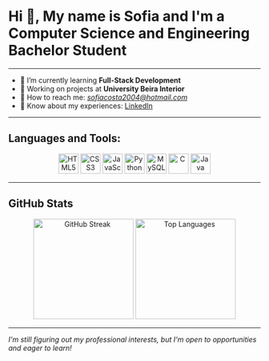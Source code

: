 # Hi 👋, My name is Sofia and I'm a Computer Science and Engineering Bachelor Student

---

- 🌱 I’m currently learning **Full-Stack Development**
- 💼 Working on projects at **University Beira Interior**
- 📧 How to reach me: *sofiacosta2004@hotmail.com*
- 💼 Know about my experiences: [LinkedIn](https://www.linkedin.com/in/-sofiaalbu-/)

---

## Languages and Tools:
<p align="center">
  <img src="https://cdn.jsdelivr.net/gh/devicons/devicon/icons/html5/html5-original.svg" height="40" alt="HTML5" />
  <img src="https://cdn.jsdelivr.net/gh/devicons/devicon/icons/css3/css3-original.svg" height="40" alt="CSS3" />
  <img src="https://cdn.jsdelivr.net/gh/devicons/devicon/icons/javascript/javascript-original.svg" height="40" alt="JavaScript" />
  <img src="https://cdn.jsdelivr.net/gh/devicons/devicon/icons/python/python-original.svg" height="40" alt="Python" />
  <img src="https://cdn.jsdelivr.net/gh/devicons/devicon/icons/mysql/mysql-original.svg" height="40" alt="MySQL" />
  <img src="https://cdn.jsdelivr.net/gh/devicons/devicon/icons/c/c-original.svg" height="40" alt="C" />
  <img src="https://cdn.jsdelivr.net/gh/devicons/devicon/icons/java/java-original.svg" height="40" alt="Java" />
</p>

---

## GitHub Stats

<p align="center">
  <img style="height:200px" src="https://github-readme-streak-stats.herokuapp.com/?user=SofiaAlCosta&theme=dark" alt="GitHub Streak" />
  <img style="height:200px" src="https://github-readme-stats.vercel.app/api/top-langs/?username=SofiaAlCosta&layout=compact&theme=dark&cache_seconds=60" alt="Top Languages" />
</p>


---

*I'm still figuring out my professional interests, but I'm open to opportunities and eager to learn!*
